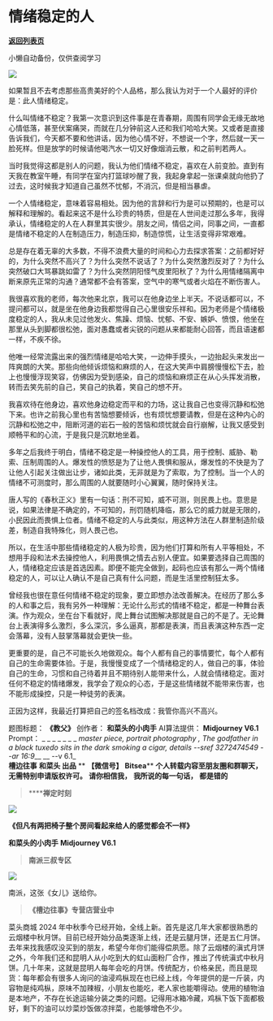 # 情绪稳定的人

[**返回列表页**](/gzh/槽边往事)

小懒自动备份，仅供查阅学习

![](https://mmbiz.qpic.cn/mmbiz_jpg/Ia6gU9JNtkpD08U4A1JS1lWS5b9nkthv0llOIF7Nc2b9kAgxgVW67cjr1odo0Ir47JbE3uZticDSA7D3fMLwzTw/640?wx_fmt=jpeg&from;=appmsg)

如果暂且不去考虑那些高贵美好的个人品格，那么我认为对于一个人最好的评价是：此人情绪稳定。

什么叫情绪不稳定？我第一次意识到这件事是在青春期，周围有同学会无缘无故地心情低落，甚至伏案痛哭，而就在几分钟前这人还和我们哈哈大笑。又或者是直接告诉我们，今天都不要和他讲话，因为他心情不好，不想说一个字，然后就一天一脸死样。但是放学的时候请他喝汽水一切又好像烟消云散，和之前判若两人。

当时我觉得这都是别人的问题，我认为他们情绪不稳定，喜欢在人前变脸。直到有天我在教室午睡，有同学在室内打篮球吵醒了我，我起身拿起一张课桌就向他扔了过去，这时候我才知道自己虽然不忧郁，不消沉，但是相当暴虐。

一个人情绪稳定，意味着容易相处。因为他的言辞和行为是可以预期的，也是可以解释和理解的。看起来这不是什么珍贵的特质，但是在人世间走过那么多年，我得承认，情绪稳定的人在人群里其实很少。朋友之间，情侣之间，同事之间，一直都是情绪不稳定的人在制造压力，制造压抑，制造惊慌，让生活变得非常艰难。

总是存在着无辜的大多数，不得不浪费大量的时间和心力去探求答案：之前都好好的，为什么突然不高兴了？为什么突然不说话了？为什么突然激烈反对了？为什么突然破口大骂暴跳如雷了？为什么突然阴阳怪气皮里阳秋了？为什么用情绪隔离中断来原先正常的沟通？通常都不会有答案，空气中的寒气或者火焰在不断伤害人。

我很喜欢我的老师，每次他来北京，我可以在他身边坐上半天。不说话都可以，不提问都可以，就是坐在他身边我都觉得自己心里很安乐祥和。因为老师是个情绪极度稳定的人，我从未见过他发火、焦躁、烦恼、忧郁、不安、嫉妒、愤恨，他坐在那里从头到脚都很松弛，面对愚蠢或者尖锐的问题从来都能耐心回答，而且语速都一样，不疾不徐。

他唯一经常流露出来的强烈情绪是哈哈大笑，一边伸手摸头，一边抬起头来发出一阵爽朗的大笑。那些向他倾诉烦恼和麻烦的人，在这大笑声中肩膀慢慢松下去，脸上也慢慢浮现笑容，仿佛因为受到感染，自己的烦恼和麻烦正在从心头挥发消散，转而去笑先前的自己，笑自己的执着，笑自己的想不开。

我喜欢待在他身边，喜欢他身边稳定而平和的力场，这让我自己也变得沉静和松弛下来。也许之前我心里也有苦恼想要倾诉，也有烦忧想要请教，但是在这种内心的沉静和松弛之中，阻断河道的岩石一般的苦恼和烦忧就会自行崩解，让我又感受到顺畅平和的心流，于是我只是沉默地坐着。

多年之后我终于明白，情绪不稳定是一种操控他人的工具，用于控制、威胁、勒索、压制周围的人。爆发性的愤怒是为了让他人畏惧和服从，爆发性的不快是为了让他人引起关注做出让步，诸如此类，无非就是为了索取，为了控制。当一个人的情绪不可测度时，那么周围的人就要随时小心翼翼，随时保持关注。

唐人写的《春秋正义》里有一句话：刑不可知，威不可测，则民畏上也。意思是说，如果法律是不确定的，不可知的，刑罚随机降临，那么它的威力就是无限的，小民因此而畏惧上位者。情绪不稳定的人与此类似，用这种方法在人群里制造阶级差，制造自我特殊化，则人畏己也。

所以，在生活中那些情绪稳定的人极为珍贵，因为他们打算和所有人平等相处，不想用手段和法术去操控他人，利用畏惧之情去占别人便宜。如果要选择自己周围的人，情绪稳定应该是首选因素。即便不能完全做到，起码也应该有那么一两个情绪稳定的人，可以让人确认不是自己真有什么问题，而是生活里控制狂太多。

曾经我也很在意任何情绪不稳定的现象，要立即想办法改善解决。在经历了那么多的人和事之后，我有另外一种理解：无论什么形式的情绪不稳定，都是一种舞台表演。作为观众，坐在台下看就好，爬上舞台试图解决那就是自己的不是了。无论舞台上表演得多么激烈，多么深沉，多么逼真，那都是表演，而且表演这种东西一定会落幕，没有人鼓掌落幕就会更快一些。  

更重要的是，自己不可能长久地做观众。每个人都有自己的事情要忙，每个人都有自己的生命需要体验。于是，我慢慢变成了一个情绪稳定的人，做自己的事，体验自己的生命，习惯和自己待着并且不期待别人能带来什么，人就会情绪稳定。面对任何不稳定的情绪爆发，我学会了观众的心态，于是这些情绪就不能带来伤害，也不能形成操控，只是一种徒劳的表演。

正因为这样，我最近打算把自己的签名档改成：我管你高兴不高兴。

  

题图标题： **《教父》** 创作者： **和菜头的小肉手** AI算法提供： **Midjourney V6.1** Prompt： _ _ _ _ _
_ _ _master piece, portrait photography , The godfather in a black tuxedo sits
in the dark smoking a cigar, details --sref 3272474549 --ar 16:9___ __ _-_-v
6.1_  
 **槽边往事** **和菜头 出品** ** **【微信号】** **Bitsea**** **个人转载内容至朋友圈和群聊天，无需特别申请版权许可。**
**请你相信我，** **我所说的每一句话，** **都是错的**

>  ******禅定时刻**

![](https://mmbiz.qpic.cn/mmbiz_jpg/Ia6gU9JNtkpD08U4A1JS1lWS5b9nkthvKoaVZj5akXW6lrcnLJlWpeEAMN0E9t38ibAPFY05xcwVxicOZrVnOLrQ/640?wx_fmt=jpeg&from;=appmsg)

 **《但凡有两把椅子整个房间看起来给人的感觉都会不一样》**

 **和菜头的小肉手** **Midjourney V6.1**

>  **南派三叔专区**

![](https://mmbiz.qpic.cn/mmbiz_jpg/Ia6gU9JNtkpD08U4A1JS1lWS5b9nkthv5iaNb7vFp1cJELOKicXWutXVgbGsCjwIicqxVibKKAqfJ0cnWCAlj3dGiaQ/640?wx_fmt=jpeg&from;=appmsg)

南派，这张《女儿》送给你。

>  **《槽边往事》专营店营业中**

菜头商城 2024
年中秋季今已经开始，全线上新。首先是这几年大家都很熟悉的云烟楼中秋月饼。目前已经开始分品类逐渐上线，还是云腿月饼，还是五仁月饼。去年来找我感叹没买到的朋友，希望今年你们能得偿夙愿。除了云烟楼的滇式月饼之外，今年我们还和昆明人从小吃到大的虹山面粉厂合作，推出了传统滇式中秋月饼。几十年来，这就是昆明人每年会吃的月饼。传统配方，价格亲民，而且是现货：每年都会有很多人询问的油浸鸡枞现在也已经上线，今年提供的是一斤装，内容物是纯鸡枞，原味不加辣椒，小朋友也能吃，老人家也能嚼得动。使用的植物油是本地产，不存在长途运输分装之类的问题。记得用冰箱冷藏，鸡枞下饭下面都极好，剩下的油可以炒菜炒饭做凉拌菜，也能够增色不少。  

  

  


